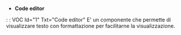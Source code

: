 - **Code editor**

 :  : VOC Id="1" Txt="Code editor"
E' un componente che permette di visualizzare testo con formattazione per facilitarne la visualizzazione.
